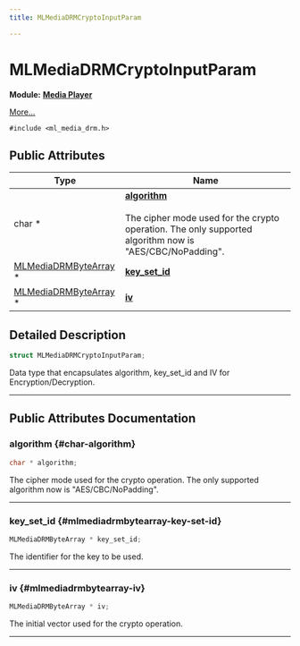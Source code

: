 ```yaml
---
title: MLMediaDRMCryptoInputParam

---
```


# MLMediaDRMCryptoInputParam

**Module:** **[Media Player](/versioned_docs/version-22-May-2023/api-ref/api/Modules/group___media_player/group___media_player.md)**



 [More...](#detailed-description)


`#include <ml_media_drm.h>`

## Public Attributes

| Type           | Name           |
| -------------- | -------------- |
| char * | **[algorithm](/versioned_docs/version-22-May-2023/api-ref/api/Modules/group___media_player/struct_m_l_media_d_r_m_crypto_input_param.md#char-algorithm)** <br></br>The cipher mode used for the crypto operation. The only supported algorithm now is "AES/CBC/NoPadding".  |
| [MLMediaDRMByteArray](/versioned_docs/version-22-May-2023/api-ref/api/Modules/group___media_player/struct_m_l_media_d_r_m_byte_array.md) * | **[key_set_id](/versioned_docs/version-22-May-2023/api-ref/api/Modules/group___media_player/struct_m_l_media_d_r_m_crypto_input_param.md#mlmediadrmbytearray-key-set-id)**  |
| [MLMediaDRMByteArray](/versioned_docs/version-22-May-2023/api-ref/api/Modules/group___media_player/struct_m_l_media_d_r_m_byte_array.md) * | **[iv](/versioned_docs/version-22-May-2023/api-ref/api/Modules/group___media_player/struct_m_l_media_d_r_m_crypto_input_param.md#mlmediadrmbytearray-iv)**  |

## Detailed Description

```cpp
struct MLMediaDRMCryptoInputParam;
```


Data type that encapsulates algorithm, key_set_id and IV for Encryption/Decryption. 





-----------
## Public Attributes Documentation

### algorithm {#char-algorithm}

```cpp
char * algorithm;
```

The cipher mode used for the crypto operation. The only supported algorithm now is "AES/CBC/NoPadding". 





-----------

### key_set_id {#mlmediadrmbytearray-key-set-id}

```cpp
MLMediaDRMByteArray * key_set_id;
```


The identifier for the key to be used. 





-----------

### iv {#mlmediadrmbytearray-iv}

```cpp
MLMediaDRMByteArray * iv;
```


The initial vector used for the crypto operation. 





-----------


